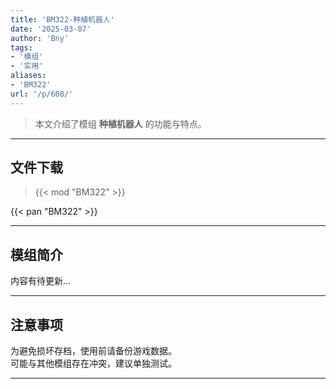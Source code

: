 ```yaml
---
title: 'BM322-种植机器人'
date: '2025-03-07'
author: 'Bny'
tags:
- '模组'
- '实用'
aliases:
- 'BM322'
url: '/p/608/'
---
```


> 本文介绍了模组 **种植机器人** 的功能与特点。

---

## 文件下载  

> {{< mod "BM322" >}}  

{{< pan "BM322" >}}  

---

## 模组简介

>  
内容有待更新...  

---

## 注意事项

>  
为避免损坏存档，使用前请备份游戏数据。  
可能与其他模组存在冲突，建议单独测试。  

---

